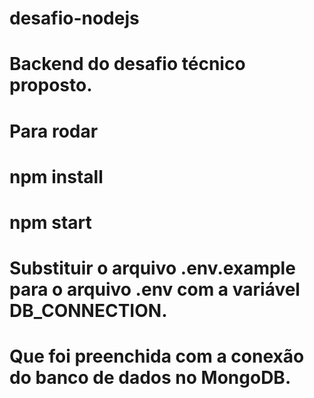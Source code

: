 # desafio-nodejs
# Backend do desafio técnico proposto.
# Para rodar
# npm install
# npm start
# Substituir o arquivo .env.example para o arquivo .env com a variável DB_CONNECTION.
# Que foi preenchida com a conexão do banco de dados no MongoDB.
